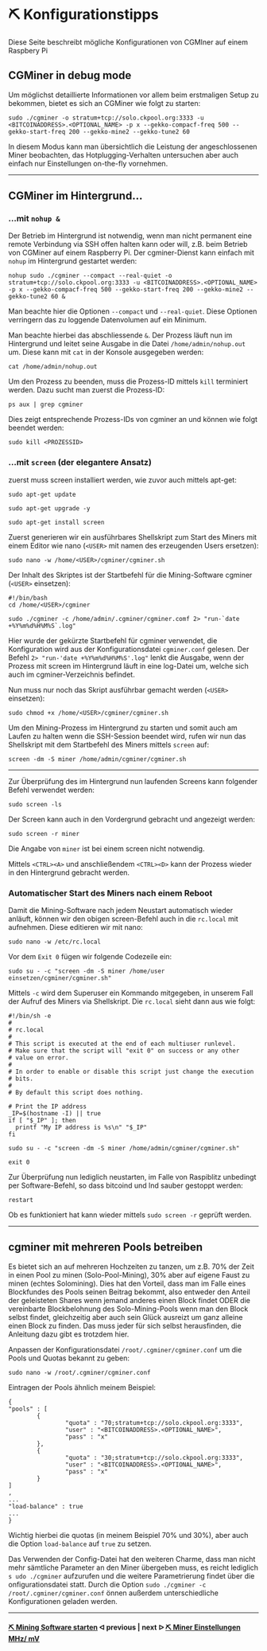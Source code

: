 # ⛏ Konfigurationstipps

Diese Seite beschreibt mögliche Konfigurationen von CGMIner auf einem Raspbery Pi

## CGMiner in debug mode 

Um möglichst detaillierte Informationen vor allem beim erstmaligen Setup zu bekommen, bietet es sich an CGMiner wie folgt zu starten:

```shell
sudo ./cgminer -o stratum+tcp://solo.ckpool.org:3333 -u <BITCOINADDRESS>.<OPTIONAL_NAME> -p x --gekko-compacf-freq 500 --gekko-start-freq 200 --gekko-mine2 --gekko-tune2 60
```

In diesem Modus kann man übersichtlich die Leistung der angeschlossenen Miner beobachten, das Hotplugging-Verhalten untersuchen aber auch einfach nur Einstellungen on-the-fly vornehmen.

---

## CGMiner im Hintergrund...

### ...mit `nohup &`

Der Betrieb im Hintergrund ist notwendig, wenn man nicht permanent eine remote Verbindung via SSH offen halten kann oder will, z.B. beim Betrieb von CGMiner auf einem Raspberry Pi. Der cgminer-Dienst kann einfach mit `nohup` im Hintergrund gestartet werden:

```shell
nohup sudo ./cgminer --compact --real-quiet -o stratum+tcp://solo.ckpool.org:3333 -u <BITCOINADDRESS>.<OPTIONAL_NAME> -p x --gekko-compacf-freq 500 --gekko-start-freq 200 --gekko-mine2 --gekko-tune2 60 &
```

Man beachte hier die Optionen `--compact` und `--real-quiet`. Diese Optionen verringern das zu loggende Datenvolumen auf ein Minimum.

Man beachte hierbei das abschliessende `&`. Der Prozess läuft nun im Hintergrund und leitet seine Ausgabe in die Datei `/home/admin/nohup.out` um. Diese kann mit `cat` in der Konsole ausgegeben werden:

```shell
cat /home/admin/nohup.out
```

Um den Prozess zu beenden, muss die Prozess-ID mittels `kill` terminiert werden. Dazu sucht man zuerst die Prozess-ID:

```shell
ps aux | grep cgminer
```

Dies zeigt entsprechende Prozess-IDs von cgminer an und können wie folgt beendet werden:

```shell
sudo kill <PROZESSID>
```

### ...mit `screen` (der elegantere Ansatz)

zuerst muss screen installiert werden, wie zuvor auch mittels apt-get:

```shell
sudo apt-get update

sudo apt-get upgrade -y

sudo apt-get install screen
```

Zuerst generieren wir ein ausführbares Shellskript zum Start des Miners mit einem Editor wie nano (`<USER>` mit namen des erzeugenden Users ersetzen):

```shell
sudo nano -w /home/<USER>/cgminer/cgminer.sh
```

Der Inhalt des Skriptes ist der Startbefehl für die Mining-Software cgminer (`<USER>` einsetzen):

```shell
#!/bin/bash
cd /home/<USER>/cgminer

sudo ./cgminer -c /home/admin/.cgminer/cgminer.comf 2> "run-`date +%Y%m%d%H%M%S`.log"
```

Hier wurde der gekürzte Startbefehl für cgminer verwendet, die Konfiguration wird aus der Konfigurationsdatei `cgminer.conf` gelesen. Der Befehl `2> "run-'date +%Y%m%d%H%M%S'.log"` lenkt die Ausgabe, wenn der Prozess mit screen im Hintergrund läuft in eine log-Datei um, welche sich auch im cgminer-Verzeichnis befindet.

Nun muss nur noch das Skript ausführbar gemacht werden (`<USER>` einsetzen):

```shell
sudo chmod +x /home/<USER>/cgminer/cgminer.sh
```

Um den Mining-Prozess im Hintergrund zu starten und somit auch am Laufen zu halten wenn die SSH-Session beendet wird, rufen wir nun das Shellskript mit dem Startbefehl des Miners mittels `screen` auf:

```shell
screen -dm -S miner /home/admin/cgminer/cgminer.sh
```

---

Zur Überprüfung des im Hintergrund nun laufenden Screens kann folgender Befehl verwendet werden:

```shell
sudo screen -ls
```

Der Screen kann auch in den Vordergrund gebracht und angezeigt werden:

```shell
sudo screen -r miner
```

Die Angabe von `miner` ist bei einem screen nicht notwendig.

Mittels `<CTRL><A>` und anschließendem `<CTRL><D>` kann der Prozess wieder in den Hintergrund gebracht werden. 

### Automatischer Start des Miners nach einem Reboot 

Damit die Mining-Software nach jedem Neustart automatisch wieder anläuft, können wir den obigen screen-Befehl auch in die `rc.local` mit aufnehmen. Diese editieren wir mit nano:

```shell
sudo nano -w /etc/rc.local
``` 

Vor dem `Exit 0` fügen wir folgende Codezeile ein:

```shell
sudo su - -c "screen -dm -S miner /home/user einsetzen/cgminer/cgminer.sh"
```

Mittels `-c` wird dem Superuser ein Kommando mitgegeben, in unserem Fall der Aufruf des Miners via Shellskript. Die `rc.local` sieht dann aus wie folgt:

```shell
#!/bin/sh -e
#
# rc.local
#
# This script is executed at the end of each multiuser runlevel.
# Make sure that the script will "exit 0" on success or any other
# value on error.
#
# In order to enable or disable this script just change the execution
# bits.
#
# By default this script does nothing.

# Print the IP address
_IP=$(hostname -I) || true
if [ "$_IP" ]; then
  printf "My IP address is %s\n" "$_IP"
fi

sudo su - -c "screen -dm -S miner /home/admin/cgminer/cgminer.sh"

exit 0
```

Zur Überprüfung nun lediglich neustarten, im Falle von Raspiblitz unbedingt per Software-Befehl, so dass bitcoind und lnd sauber gestoppt werden: 

 ```shell
restart
```

Ob es funktioniert hat kann wieder mittels `sudo screen -r` geprüft werden.

---

## cgminer mit mehreren Pools betreiben

Es bietet sich an auf mehreren Hochzeiten zu tanzen, um z.B. 70% der Zeit in einen Pool zu minen (Solo-Pool-Mining), 30% aber auf eigene Faust zu minen (echtes Solomining). Dies hat den Vorteil, dass man im Falle eines Blockfundes des Pools seinen Beitrag bekommt, also entweder den Anteil der geleisteten Shares wenn jemand anderes einen Block findet ODER die vereinbarte Blockbelohnung des Solo-Mining-Pools wenn man den Block selbst findet, gleichzeitig aber auch sein Glück ausreizt um ganz alleine einen Block zu finden. Das muss jeder für sich selbst herausfinden, die Anleitung dazu gibt es trotzdem hier.

Anpassen der Konfigurationsdatei `/root/.cgminer/cgminer.conf` um die Pools und Quotas bekannt zu geben:

```shell
sudo nano -w /root/.cgminer/cgminer.conf
```

Eintragen der Pools ähnlich meinem Beispiel:

```shell
{
"pools" : [
        {
                "quota" : "70;stratum+tcp://solo.ckpool.org:3333",
                "user" : "<BITCOINADDRESS>.<OPTIONAL_NAME>",
                "pass" : "x"
        },
        {
                "quota" : "30;stratum+tcp://solo.ckpool.org:3333",
                "user" : "<BITCOINADDRESS>.<OPTIONAL_NAME>",
                "pass" : "x"
        }
]
,
...
"load-balance" : true
...
}
```

Wichtig hierbei die quotas (in meinem Beispiel 70% und 30%), aber auch die Option `load-balance` auf `true` zu setzen.

Das Verwenden der Config-Datei hat den weiteren Charme, dass man nicht mehr sämtliche Parameter an den Miner übergeben muss, es reicht lediglich `s
udo ./cgminer` aufzurufen und die weitere Parametrierung findet über die onfigurationsdatei statt. Durch die Option `sudo ./cgminer -c /root/.cgminer/cgminer.conf` önnen außerdem unterschiedliche Konfigurationen geladen werden.

---

####  [⛏ Mining Software starten](start_mining.md)  ᐊ  previous | next  ᐅ  [⛏ Miner Einstellungen MHz/ mV](miner-settings.md)
